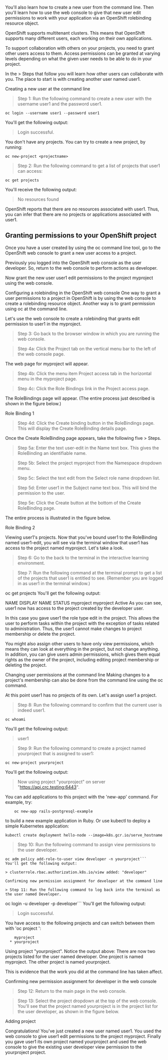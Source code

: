 You'll also learn how to create a new user from the command line. Then you'll learn how to use the web console to give that new user edit permissions to 
work with your application via an OpenShift rolebinding resource object.

OpenShift supports multitenant clusters. This means that OpenShift supports many different users, each working on their own applications.

To support collaboration with others on your projects, you need to grant other users access to them. Access permissions can be granted at varying levels 
depending on what the given user needs to be able to do in your project.

In the > Steps that follow you will learn how other users can collaborate with you. The place to start is with creating another user named user1.

Creating a new user at the command line
> Step 1: Run the following command to create a new user with the username user1 and the password user1.
```
oc login --username user1 --password user1
```
You'll get the following output:

> Login successful.

You don't have any projects. You can try to create a new project, by running:
```
oc new-project <projectname>
```
> Step 2: Run the following command to get a list of projects that user1 can access:
```
oc get projects
```
You'll receive the following output:

>No resources found

OpenShift reports that there are no resources associated with user1. Thus, you can infer that there are no projects or applications associated with user1.

## Granting permissions to your OpenShift project
Once you have a user created by using the oc command line tool, go to the OpenShift web console to grant a new user access to a project.

Previously you logged into the OpenShift web console as the user developer. So, return to the web console to perform actions as developer.

Now grant the new user user1 edit permissions to the project myproject using the web console.

Configuring a rolebinding in the OpenShift web console
One way to grant a user permissions to a project in OpenShift is by using the web console to create a rolebinding resource object. 
Another way is to grant permission using oc at the command line.

Let's use the web console to create a rolebinding that grants edit permission to user1 in the myproject.

> Step 3: Go back to the browser window in which you are running the web console.

> Step 4a: Click the Project tab on the vertical menu bar to the left of the web console page.

The web page for myproject will appear.

> Step 4b: Click the menu item Project access tab in the horizontal menu in the myproject page.

> Step 4c: Click the Role Bindings link in the Project access page.

The RoleBindings page will appear. (The entire process just described is shown in the figure below.)

Role Binding 1

> Step 4d: Click the Create binding button in the RoleBindings page. This will display the Create RoleBinding details page.

Once the Create RoleBinding page appears, take the following five > Steps.

> Step 5a: Enter the text user-edit in the Name text box. This gives the RoleBinding an identifiable name.

> Step 5b: Select the project myproject from the Namespace dropdown menu.

> Step 5c: Select the text edit from the Select role name dropdown list.

> Step 5d: Enter user1 in the Subject name text box. This will bind the permission to the user.

> Step 5e: Click the Create button at the bottom of the Create RoleBinding page.

The entire process is illustrated in the figure below.

Role Binding 2

Viewing user1's projects.
Now that you've bound user1 to the RoleBinding named user1-edit, you will see via the terminal window that user1 has access to the project named myproject. 
Let's take a look.

> Step 6: Go to the back to the terminal in the interactive learning environment.

> Step 7: Run the following command at the terminal prompt to get a list of the projects that user1 is entitled to see. (Remember you are logged in as 
user1 in the terminal window.)

oc get projects
You'll get the following output:

NAME        DISPLAY NAME   STATUS
myproject   myproject      Active
As you can see, user1 now has access to the project created by the developer user.

In this case you gave user1 the role type edit in the project. This allows the user to perform tasks within the project with the exception of tasks related 
to administration. Thus, the user1 cannot make changes to project membership or delete the project.

You might also assign other users to have only view permissions, which means they can look at everything in the project, but not change anything. \
In addition, you can give users admin permissions, which gives them equal rights as the owner of the project, including editing project membership or deleting the project.

Changing user permissions at the command line
Making changes to a project's membership can also be done from the command line using the oc command.

At this point user1 has no projects of its own. Let's assign user1 a project.

> Step 8: Run the following command to confirm that the current user is indeed user1.
```
oc whoami
```
You'll get the following output:

> user1


> Step 9: Run the following command to create a project named yourproject that is assigned to user1:
```
oc new-project yourproject
```
You'll get the following output:

> Now using project "yourproject" on server "https://api.crc.testing:6443".

You can add applications to this project with the 'new-app' command. For example, try:
```
    oc new-app rails-postgresql-example
```
to build a new example application in Ruby. Or use kubectl to deploy a simple Kubernetes application:

```
kubectl create deployment hello-node --image=k8s.gcr.io/serve_hostname
```
> Step 10: Run the following command to assign view permissions to the user developer.
```
oc adm policy add-role-to-user view developer -n yourproject```
You'll get the following output:

> clusterrole.rbac.authorization.k8s.io/view added: "developer"

Confirming new permission assignment for developer at the command line

> Step 11: Run the following command to log back into the terminal as the user named Developer.
```
oc login -u developer -p developer```
You'll get the following output:

> Login successful.

You have access to the following projects and can switch between them with 'oc project <projectname>':
```
    myproject
  * yourproject
```
Using project "yourproject".
Notice the output above: There are now two projects listed for the user named developer. One project is named myproject. The other project is named yourproject.

This is evidence that the work you did at the command line has taken affect.

Confirming new permission assignment for developer in the web console
> Step 12: Return to the main page in the web console.

> Step 13: Select the project dropdown at the top of the web console. You'll see that the project named yourproject is in the project list for the user developer, 
as shown in the figure below.

Adding project 

Congratulations!
You've just created a new user named user1. You used the web console to give user1 edit permissions to the project myproject. 
Finally you gave user1 its own project named yourproject and used the web console to give the existing user developer view permission to the yourproject project.
